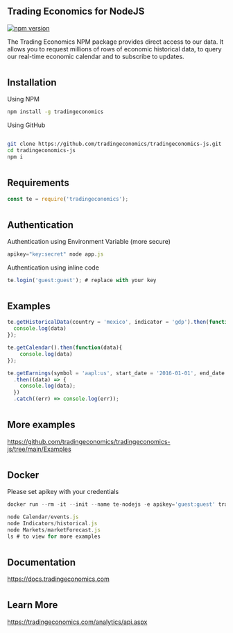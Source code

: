 ## Trading Economics for NodeJS

[![npm version](https://img.shields.io/npm/v/tradingeconomics.svg)](https://www.npmjs.com/package/tradingeconomics)

The Trading Economics NPM package provides direct access to our data. It allows you to request millions of rows of economic historical data, to query our real-time economic calendar and to subscribe to updates. 


#

## Installation

Using NPM

```bash
npm install -g tradingeconomics
```

Using GitHub

```bash

git clone https://github.com/tradingeconomics/tradingeconomics-js.git
cd tradingeconomics-js
npm i
```

#

## Requirements

```javascript
const te = require('tradingeconomics');
```

#

## Authentication

Authentication using Environment Variable (more secure)

```javascript
apikey="key:secret" node app.js
```

Authentication using inline code

```javascript
te.login('guest:guest'); # replace with your key
```

#

## Examples

```javascript
te.getHistoricalData(country = 'mexico', indicator = 'gdp').then(function(data){
  console.log(data)       
});
```

```javascript
te.getCalendar().then(function(data){
    console.log(data)       
});
```

```javascript
te.getEarnings(symbol = 'aapl:us', start_date = '2016-01-01', end_date = '2017-12-31')
  .then((data) => {
    console.log(data);
  })
  .catch((err) => console.log(err));
```

#

## More examples

https://github.com/tradingeconomics/tradingeconomics-js/tree/main/Examples

#

## Docker

Please set apikey with your credentials

```javascript
docker run --rm -it --init --name te-nodejs -e apikey='guest:guest' tradingeconomics/nodejs:latest sh
```

```javascript
node Calendar/events.js
node Indicators/historical.js
node Markets/marketForecast.js
ls # to view for more examples
```
#

## Documentation
https://docs.tradingeconomics.com

#

## Learn More

https://tradingeconomics.com/analytics/api.aspx



